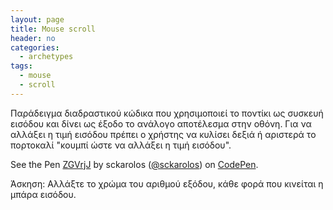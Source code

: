 ```yaml
---
layout: page
title: Mouse scroll
header: no
categories:
  - archetypes
tags:
  - mouse
  - scroll
---
```


Παράδειγμα διαδραστικού κώδικα που χρησιμοποιεί το ποντίκι ως συσκευή εισόδου και δίνει ως έξοδο το ανάλογο αποτέλεσμα στην οθόνη. Για να αλλάξει η τιμή εισόδου πρέπει ο χρήστης να κυλίσει δεξιά ή αριστερά το πορτοκαλί "κουμπί ώστε να αλλάξει η τιμή εισόδου".

<p data-height="350" data-theme-id="17517" data-slug-hash="ZGVrjJ" data-default-tab="result" data-user="sckarolos" class='codepen'>See the Pen <a href='http://codepen.io/sckarolos/pen/ZGVrjJ/'>ZGVrjJ</a> by sckarolos (<a href='http://codepen.io/sckarolos'>@sckarolos</a>) on <a href='http://codepen.io'>CodePen</a>.</p>
<script async src="//assets.codepen.io/assets/embed/ei.js"></script>

Άσκηση: Αλλάξτε το χρώμα του αριθμού εξόδου, κάθε φορά που κινείται η μπάρα εισόδου.
